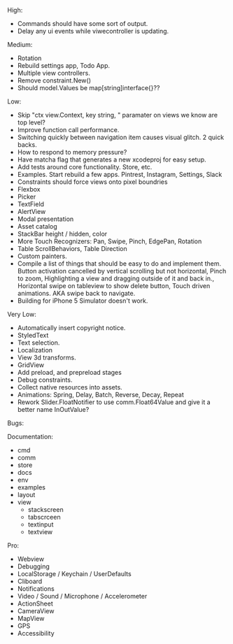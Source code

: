 High:
* Commands should have some sort of output.
* Delay any ui events while viwecontroller is updating.

Medium:
* Rotation
* Rebuild settings app, Todo App.
* Multiple view controllers.
* Remove constraint.New()
* Should model.Values be map[string]interface{}??

Low:
* Skip "ctx view.Context, key string, " paramater on views we know are top level?
* Improve function call performance.
* Switching quickly between navigation item causes visual glitch. 2 quick backs.
* How to respond to memory pressure?
* Have matcha flag that generates a new xcodeproj for easy setup.
* Add tests around core functionality. Store, etc.
* Examples. Start rebuild a few apps. Pintrest, Instagram, Settings, Slack
* Constraints should force views onto pixel boundries
* Flexbox
* Picker
* TextField
* AlertView
* Modal presentation
* Asset catalog
* StackBar height / hidden, color
* More Touch Recognizers: Pan, Swipe, Pinch, EdgePan, Rotation
* Table ScrollBehaviors, Table Direction
* Custom painters.
* Compile a list of things that should be easy to do and implement them. Button activation cancelled by vertical scrolling but not horizontal, Pinch to zoom, Highlighting a view and dragging outside of it and back in., Horizontal swipe on tableview to show delete button, Touch driven animations. AKA swipe back to navigate.
* Building for iPhone 5 Simulator doesn't work.

Very Low:
* Automatically insert copyright notice.
* StyledText
* Text selection.
* Localization
* View 3d transforms.
* GridView
* Add preload, and prepreload stages
* Debug constraints.
* Collect native resources into assets.
* Animations: Spring, Delay, Batch, Reverse, Decay, Repeat
* Rework Slider.FloatNotifier to use comm.Float64Value and give it a better name InOutValue?

Bugs:

Documentation:
* cmd
* comm
* store
* docs
* env
* examples
* layout
* view 
    * stackscreen
    * tabscrceen
    * textinput
    * textview

Pro:
* Webview
* Debugging
* LocalStorage / Keychain / UserDefaults
* Cliboard
* Notifications
* Video / Sound / Microphone / Accelerometer
* ActionSheet
* CameraView
* MapView
* GPS
* Accessibility
